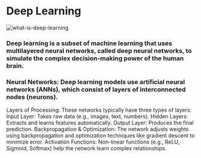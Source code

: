 # Deep Learning
![what-is-deep-learning](https://github.com/user-attachments/assets/c83148eb-2ead-4c4f-9c22-ab2d400d87f4)
### Deep learning is a subset of machine learning that uses multilayered neural networks, called deep neural networks, to simulate the complex decision-making power of the human brain.
### Neural Networks: Deep learning models use artificial neural networks (ANNs), which consist of layers of interconnected nodes (neurons).
Layers of Processing: These networks typically have three types of layers:
  Input Layer: Takes raw data (e.g., images, text, numbers).
  Hidden Layers: Extracts and learns features automatically.
  Output Layer: Produces the final prediction.
Backpropagation & Optimization: The network adjusts weights using backpropagation and optimization techniques like gradient descent to minimize error.
Activation Functions: Non-linear functions (e.g., ReLU, Sigmoid, Softmax) help the network learn complex relationships.
